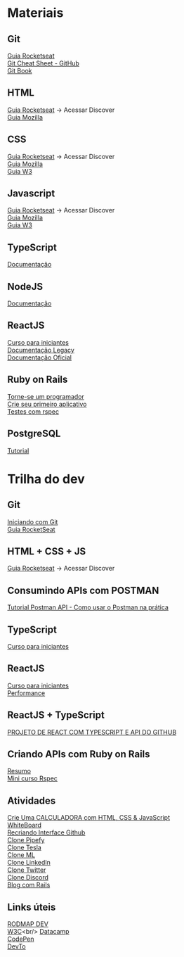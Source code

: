 # Materiais
## Git

[Guia Rocketseat](https://app.rocketseat.com.br/node/o-guia-estelar-de-git)<br/>
[Git Cheat Sheet - GitHub](https://training.github.com/downloads/pt_BR/github-git-cheat-sheet/)<br/>
[Git Book](https://git-scm.com/book/pt-br/v2)

## HTML

[Guia Rocketseat](https://app.rocketseat.com.br/) -> Acessar Discover<br/>
[Guia Mozilla](https://developer.mozilla.org/pt-BR/docs/Web/HTML)

## CSS

[Guia Rocketseat](https://app.rocketseat.com.br/) -> Acessar Discover<br/>
[Guia Mozilla](https://developer.mozilla.org/pt-BR/docs/Web/CSS)<br/>
[Guia W3](https://www.w3schools.com/css/)

## Javascript

[Guia Rocketseat](https://app.rocketseat.com.br/) -> Acessar Discover<br/>
[Guia Mozilla](https://developer.mozilla.org/pt-BR/docs/Web/JavaScript)<br/>
[Guia W3](https://www.w3schools.com/js/default.asp)


## TypeScript
[Documentação](https://www.typescriptlang.org/pt/docs/)


## NodeJS
[Documentação](https://devdocs.io/node/)



## ReactJS
[Curso para iniciantes](https://www.youtube.com/watch?v=FXqX7oof0I4&list=PLnDvRpP8BneyVA0SZ2okm-QBojomniQVO)<br/>
[Documentação Legacy](https://pt-br.legacy.reactjs.org/docs/getting-started.html#learn-react)<br />
[Documentação Oficial](https://pt-br.reactjs.org/tutorial/tutorial.html)<br/>


## Ruby on Rails

[Torne-se um programador](https://www.youtube.com/watch?v=zB4m43UPAxk&list=PLEdPHGYbHhldWUFs2Q-jSzXAv3NXh4wu0)<br/>
[Crie seu primeiro aplicativo](https://www.youtube.com/watch?v=wbZ6yrVxScM)<br/>
[Testes com rspec](https://www.youtube.com/watch?v=eb2VaG9bfSE&list=PLdDT8if5attGc3fgFsFe5cvV9MwlVFNLW)

## PostgreSQL

[Tutorial](https://www.postgresqltutorial.com/)


# Trilha do dev

## Git
[Iniciando com Git](https://www.youtube.com/watch?v=MW7hrQe6aYo&list=PL85ITvJ7FLoh-1TFRDe7bHzAWY4DlIRtk)<br/>
[Guia RocketSeat](https://app.rocketseat.com.br/node/o-guia-estelar-de-git)

## HTML + CSS + JS
[Guia Rocketseat](https://app.rocketseat.com.br/) -> Acessar Discover<br/>

## Consumindo APIs com POSTMAN
[Tutorial Postman API - Como usar o Postman na prática](https://www.youtube.com/watch?v=FItxZDcujnA)


## TypeScript
[Curso para iniciantes](https://www.youtube.com/watch?v=lCemyQeSCV8](https://www.youtube.com/watch?v=ppDsxbUNtNQ))

## ReactJS
[Curso para iniciantes](https://www.youtube.com/watch?v=FXqX7oof0I4&list=PLnDvRpP8BneyVA0SZ2okm-QBojomniQVO)<br/>
[Performance](https://www.youtube.com/watch?v=NmU2nNehNNY)<br/>


## ReactJS + TypeScript
[PROJETO DE REACT COM TYPESCRIPT E API DO GITHUB](https://www.youtube.com/watch?v=3sQITRihW_A)


## Criando APIs com Ruby on Rails
<!-- [Rails 6](https://www.youtube.com/watch?v=gTR6lx00Nac&list=PLqsayW8DhUmuvgOX08aXYk6Y-HGrdYg20)<br/> -->
[Resumo](https://www.youtube.com/watch?v=QojnRc7SS9o)<br/>
[Mini curso Rspec](https://www.youtube.com/watch?v=eb2VaG9bfSE&list=PLdDT8if5attGc3fgFsFe5cvV9MwlVFNLW)
<!--- [Completo](https://www.youtube.com/watch?v=M9-em3FYMNU&list=PLjQo0sojbbxWXYhditpqZlN4oLJE4hLjP)<br/> -->




## Atividades
[Crie Uma CALCULADORA com HTML, CSS & JavaScript](https://www.youtube.com/watch?v=93wPYo1pjic)<br/>
[WhiteBoard](https://www.youtube.com/watch?v=J3vbTM21uDs)<br />
[Recriando Interface Github](https://www.youtube.com/watch?v=iLEbGQXsg3k)<br />
[Clone Pipefy](https://www.youtube.com/watch?v=awRtgpRsdTQ)<br/>
[Clone Tesla](https://www.youtube.com/watch?v=Mf4Se4ZGcG8)<br/>
[Clone ML](https://www.youtube.com/watch?v=APs_xQ2hUOE)<br/>
[Clone LinkedIn](https://www.youtube.com/watch?v=-ZV-_7vNRGw)<br/>
[Clone Twitter](https://www.youtube.com/watch?v=K-8z_4xvT3o)<br/>
[Clone Discord](https://www.youtube.com/watch?v=x4FdZd2-_uU)<br/>
[Blog com Rails](https://www.youtube.com/watch?v=9BsMGqJcFdE)


## Links úteis
[RODMAP DEV](https://roadmap.sh/roadmaps)<br/>
[W3C](https://www.w3schools.com/sql/](https://www.w3schools.com/))<br/>
[Datacamp](https://www.datacamp.com/)<br/>
[CodePen](https://codepen.io/)<br/>
[DevTo](https://dev.to/)
